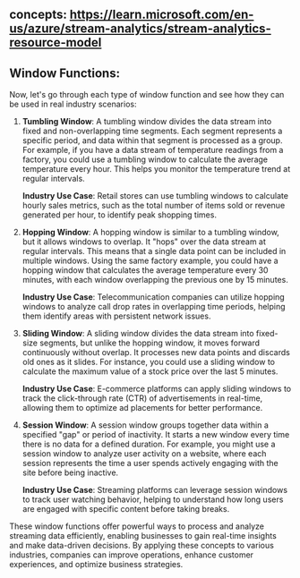 ## concepts: https://learn.microsoft.com/en-us/azure/stream-analytics/stream-analytics-resource-model

## Window Functions: 

Now, let's go through each type of window function and see how they can be used in real industry scenarios:

1. **Tumbling Window**: A tumbling window divides the data stream into fixed and non-overlapping time segments. Each segment represents a specific period, and data within that segment is processed as a group. For example, if you have a data stream of temperature readings from a factory, you could use a tumbling window to calculate the average temperature every hour. This helps you monitor the temperature trend at regular intervals.

   **Industry Use Case**: Retail stores can use tumbling windows to calculate hourly sales metrics, such as the total number of items sold or revenue generated per hour, to identify peak shopping times.

2. **Hopping Window**: A hopping window is similar to a tumbling window, but it allows windows to overlap. It "hops" over the data stream at regular intervals. This means that a single data point can be included in multiple windows. Using the same factory example, you could have a hopping window that calculates the average temperature every 30 minutes, with each window overlapping the previous one by 15 minutes.

   **Industry Use Case**: Telecommunication companies can utilize hopping windows to analyze call drop rates in overlapping time periods, helping them identify areas with persistent network issues.

3. **Sliding Window**: A sliding window divides the data stream into fixed-size segments, but unlike the hopping window, it moves forward continuously without overlap. It processes new data points and discards old ones as it slides. For instance, you could use a sliding window to calculate the maximum value of a stock price over the last 5 minutes.

   **Industry Use Case**: E-commerce platforms can apply sliding windows to track the click-through rate (CTR) of advertisements in real-time, allowing them to optimize ad placements for better performance.

4. **Session Window**: A session window groups together data within a specified "gap" or period of inactivity. It starts a new window every time there is no data for a defined duration. For example, you might use a session window to analyze user activity on a website, where each session represents the time a user spends actively engaging with the site before being inactive.

   **Industry Use Case**: Streaming platforms can leverage session windows to track user watching behavior, helping to understand how long users are engaged with specific content before taking breaks.

These window functions offer powerful ways to process and analyze streaming data efficiently, enabling businesses to gain real-time insights and make data-driven decisions. By applying these concepts to various industries, companies can improve operations, enhance customer experiences, and optimize business strategies.
